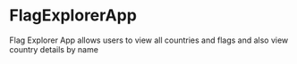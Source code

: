 # FlagExplorerApp
Flag Explorer App allows users to view all countries and flags and also view country details by name
